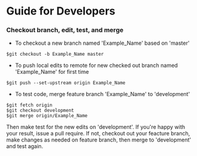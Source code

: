 # Guide for Developers

### Checkout branch, edit, test, and merge

- To checkout a new branch named 'Example_Name' based on 'master'

```$git checkout -b Example_Name master```

- To push local edits to remote for new checked out branch named 'Example_Name' for first time

```$git push --set-upstream origin Example_Name```

- To test code, merge feature branch 'Example_Name' to 'development'

```$git fetch origin```\
```$git checkout development```\
```$git merge origin/Example_Name ```

Then make test for the new edits on 'development'. 
If you're happy with your result, issue a pull require.
If not, checkout out your feacture branch, make changes as needed on feature branch, then merge to 'development' and test again.


